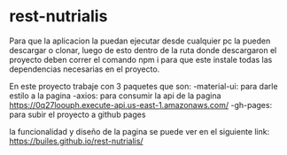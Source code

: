 # rest-nutrialis
Para que la aplicacion  la puedan ejecutar desde cualquier pc la pueden descargar o clonar, luego de esto dentro de la ruta donde descargaron el proyecto deben correr el comando npm i para que este instale todas las dependencias necesarias en el proyecto.

En este proyecto trabaje con 3 paquetes que son:
-material-ui: para darle estilo a la pagina
-axios: para consumir la api de la pagina https://0q27loouph.execute-api.us-east-1.amazonaws.com/
-gh-pages: para subir el proyecto a github pages

la funcionalidad y diseño de la pagina se puede ver en el siguiente link:
https://builes.github.io/rest-nutrialis/
